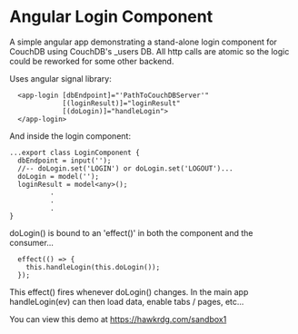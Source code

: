 # Angular Login Component
A simple angular app demonstrating a stand-alone login component for CouchDB using CouchDB's _users DB.
All http calls are atomic so the logic could be reworked for some other backend.

Uses angular signal library:

```
  <app-login [dbEndpoint]="'PathToCouchDBServer'" 
             [(loginResult)]="loginResult"
             [(doLogin)]="handleLogin">
  </app-login>
```
And inside the login component:

```
...export class LoginComponent {
  dbEndpoint = input('');
  //-- doLogin.set('LOGIN') or doLogin.set('LOGOUT')...
  doLogin = model('');
  loginResult = model<any>();
          .
          .
          .
}
```

doLogin() is bound to an 'effect()' in both the component and the consumer...

```
  effect(() => {
    this.handleLogin(this.doLogin());
  });
```

This effect() fires whenever doLogin() changes. In the main app handleLogin(ev) can then load data, enable tabs / pages, etc...

You can view this demo at https://hawkrdg.com/sandbox1
  